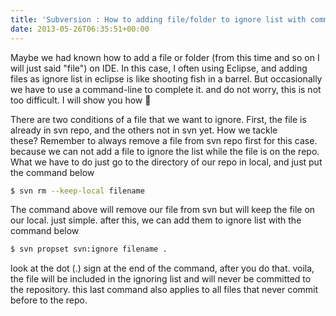 ```yaml
---
title: 'Subversion : How to adding file/folder to ignore list with command line'
date: 2013-05-26T06:35:51+00:00
---
```

Maybe we had known how to add a file or folder (from this time and so on I will just said "file") on IDE. In this case, I often using Eclipse, and adding files as ignore list in eclipse is like shooting fish in a barrel. But occasionally we have to use a command-line to complete it. and do not worry, this is not too difficult. I will show you how 🙂
<!--more-->
There are two conditions of a file that we want to ignore. First, the file is already in svn repo, and the others not in svn yet. How we tackle these? Remember to always remove a file from svn repo first for this case. because we can not add a file to ignore the list while the file is on the repo. What we have to do just go to the directory of our repo in local, and just put the command below

```bash
$ svn rm --keep-local filename
```

The command above will remove our file from svn but will keep the file on our local. just simple. after this, we can add them to ignore list with the command below

```bash
$ svn propset svn:ignore filename .
```

look at the dot (.) sign at the end of the command, after you do that. voila, the file will be included in the ignoring list and will never be committed to the repository. this last command also applies to all files that never commit before to the repo.